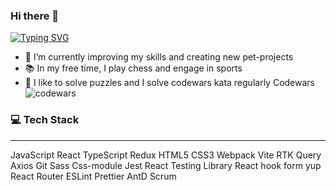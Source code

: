### Hi there 👋

[![Typing SVG](https://readme-typing-svg.demolab.com?font=Fira+Code&weight=800&pause=1000&color=F70000&random=true&width=435&lines=I'm+Frontend+React+developer;I'm+Information+Security+Specialist)](https://git.io/typing-svg)


- 🌱 I’m currently improving my skills and creating new pet-projects
- 📚 In my free time, I play chess and engage in sports
- 🧩 I like to solve puzzles and I solve codewars kata regularly Codewars ![codewars](https://www.codewars.com/users/0IceMeat0/badges/small)

### 💻 Tech Stack
________________________________________________________________________________________________________________________________________________________________________________
JavaScript
React
TypeScript
Redux
HTML5
CSS3
Webpack
Vite
RTK Query
Axios
Git
Sass
Css-module
Jest
React Testing Library
React hook form
yup
React Router
ESLint
Prettier
AntD
Scrum


<!--
**0IceMeat0/0IceMeat0** is a ✨ _special_ ✨ repository because its `README.md` (this file) appears on your GitHub profile.

Here are some ideas to get you started:

- 🔭 I’m currently working on ...
- 🌱 I’m currently learning ...
- 👯 I’m looking to collaborate on ...
- 🤔 I’m looking for help with ...
- 💬 Ask me about ...
- 📫 How to reach me: ...
- 😄 Pronouns: ...
- ⚡ Fun fact: ...
-->
